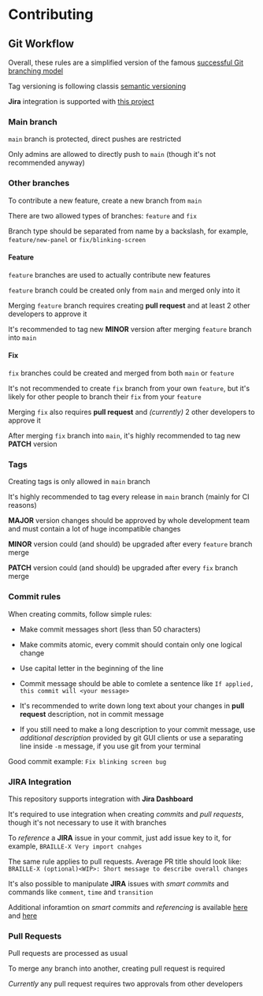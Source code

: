# Contributing

## Git Workflow

Overall, these rules are a simplified version of the famous [successful Git branching model](https://nvie.com/posts/a-successful-git-branching-model/)

Tag versioning is following classis [semantic versioning](https://semver.org/)

**Jira** integration is supported with [this project](https://braillesystem.atlassian.net/browse/BRAILLE)

### Main branch

`main` branch is protected, direct pushes are restricted

Only admins are allowed to directly push to `main` (though it's not recommended anyway)

### Other branches

To contribute a new feature, create a new branch from `main`

There are two allowed types of branches: `feature` and `fix`

Branch type should be separated from name by a backslash, for example, `feature/new-panel` or `fix/blinking-screen`

#### Feature

`feature` branches are used to actually contribute new features

`feature` branch could be created only from `main` and merged only into it

Merging `feature` branch requires creating **pull request** and at least 2 other developers to approve it

It's recommended to tag new **MINOR** version after merging `feature` branch into `main`

#### Fix

`fix` branches could be created and merged from both `main` or `feature`

It's not recommended to create `fix` branch from your own `feature`, but it's likely for other people to branch their `fix` from your `feature`

Merging `fix` also requires **pull request** and *(currently)* 2 other developers to approve it

After merging `fix` branch into `main`, it's highly recommended to tag new **PATCH** version

### Tags

Creating tags is only allowed in `main` branch

It's highly recommended to tag every release in `main` branch (mainly for CI reasons)

**MAJOR** version changes should be approved by whole development team and must contain a lot of huge incompatible changes

**MINOR** version could (and should) be upgraded after every `feature` branch merge

**PATCH** version could (and should) be upgraded after every `fix` branch merge

### Commit rules

When creating commits, follow simple rules:

- Make commit messages short (less than 50 characters)

- Make commits atomic, every commit should contain only one logical change

- Use capital letter in the beginning of the line

- Commit message should be able to comlete a sentence like `If applied, this commit will <your message>`

- It's recommended to write down long text about your changes in **pull request** description, not in commit message

- If you still need to make a long description to your commit message, use *additional description* provided by git GUI clients or use a separating line inside `-m` message, if you use git from your terminal

Good commit example: `Fix blinking screen bug`

### JIRA Integration

This repository supports integration with **Jira Dashboard**

It's required to use integration when creating *commits* and *pull requests*, though it's not necessary to use it with branches

To *reference* a **JIRA** issue in your commit, just add issue key to it, for example, `BRAILLE-X Very import cnahges`

The same rule applies to pull requests. Average PR title should look like: `BRAILLE-X (optional)<WIP>: Short message to describe overall changes`

It's also possible to manipulate **JIRA** issues with *smart commits* and commands like `comment`, `time` and `transition`

Additional inforamtion on *smart commits* and *referencing* is available [here](https://support.atlassian.com/jira-software-cloud/docs/process-issues-with-smart-commits/) and [here](https://support.atlassian.com/jira-software-cloud/docs/reference-issues-in-your-development-work/)

### Pull Requests

Pull requests are processed as usual

To merge any branch into another, creating pull request is required

*Currently* any pull request requires two approvals from other developers
